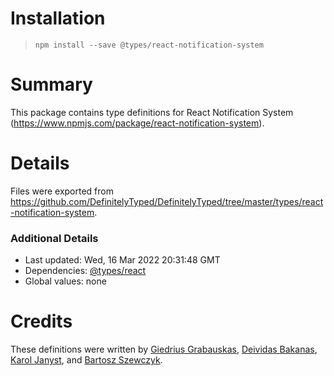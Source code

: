 # Installation
> `npm install --save @types/react-notification-system`

# Summary
This package contains type definitions for React Notification System (https://www.npmjs.com/package/react-notification-system).

# Details
Files were exported from https://github.com/DefinitelyTyped/DefinitelyTyped/tree/master/types/react-notification-system.

### Additional Details
 * Last updated: Wed, 16 Mar 2022 20:31:48 GMT
 * Dependencies: [@types/react](https://npmjs.com/package/@types/react)
 * Global values: none

# Credits
These definitions were written by [Giedrius Grabauskas](https://github.com/GiedriusGrabauskas), [Deividas Bakanas](https://github.com/DeividasBakanas), [Karol Janyst](https://github.com/LKay), and [Bartosz Szewczyk](https://github.com/sztobar).
